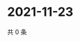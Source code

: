 # 2021-11-23

共 0 条

<!-- BEGIN WEIBO -->
<!-- 最后更新时间 Tue Nov 23 2021 05:07:52 GMT+0800 (China Standard Time) -->

<!-- END WEIBO -->
